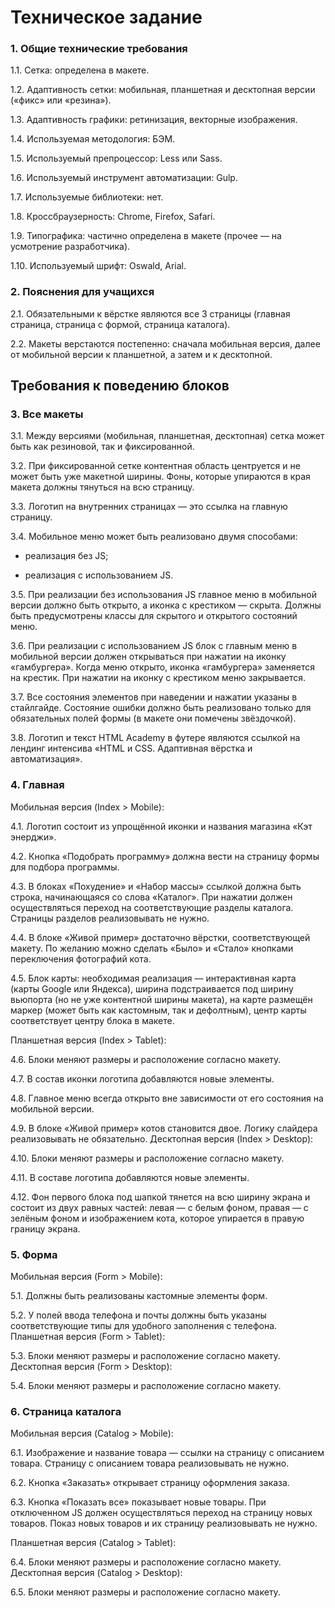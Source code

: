 # Техническое задание
### 1. Общие технические требования
1.1. Сетка: определена в макете.

1.2. Адаптивность сетки: мобильная, планшетная и десктопная версии («фикс» или «резина»).

1.3. Адаптивность графики: ретинизация, векторные изображения.

1.4. Используемая методология: БЭМ.

1.5. Используемый препроцессор: Less или Sass.

1.6. Используемый инструмент автоматизации: Gulp.

1.7. Используемые библиотеки: нет.

1.8. Кроссбраузерность: Chrome, Firefox, Safari.

1.9. Типографика: частично определена в макете (прочее — на усмотрение разработчика).

1.10. Используемый шрифт: Oswald, Arial.

### 2. Пояснения для учащихся
2.1. Обязательными к вёрстке являются все 3 страницы (главная страница, страница с формой, страница каталога).

2.2. Макеты верстаются постепенно: сначала мобильная версия, далее от мобильной версии к планшетной, а затем и к десктопной.

## Требования к поведению блоков
### 3. Все макеты
3.1. Между версиями (мобильная, планшетная, десктопная) сетка может быть как резиновой, так и фиксированной.

3.2. При фиксированной сетке контентная область центруется и не может быть уже макетной ширины. Фоны, которые упираются в края макета должны тянуться на всю страницу.

3.3. Логотип на внутренних страницах — это ссылка на главную страницу.

3.4. Мобильное меню может быть реализовано двумя способами:

- реализация без JS;

- реализация с использованием JS.

3.5. При реализации без использования JS главное меню в мобильной версии должно быть открыто, а иконка с крестиком — скрыта. Должны быть предусмотрены классы для скрытого и открытого состояний меню.

3.6. При реализации с использованием JS блок с главным меню в мобильной версии должен открываться при нажатии на иконку «гамбургера». Когда меню открыто, иконка «гамбургера» заменяется на крестик. При нажатии на иконку с крестиком меню закрывается.

3.7. Все состояния элементов при наведении и нажатии указаны в стайлгайде. Состояние ошибки должно быть реализовано только для обязательных полей формы (в макете они помечены звёздочкой).

3.8. Логотип и текст HTML Academy в футере являются ссылкой на лендинг интенсива «HTML и CSS. Адаптивная вёрстка и автоматизация».

### 4. Главная

Мобильная версия (Index > Mobile):

4.1. Логотип состоит из упрощённой иконки и названия магазина «Кэт энерджи».

4.2. Кнопка «Подобрать программу» должна вести на страницу формы для подбора программы.

4.3. В блоках «Похудение» и «Набор массы» ссылкой должна быть строка, начинающаяся со слова «Каталог». При нажатии должен осуществляться переход на соответствующие разделы каталога. Страницы разделов реализовывать не нужно.

4.4. В блоке «Живой пример» достаточно вёрстки, соответствующей макету. По желанию можно сделать «Было» и «Стало» кнопками переключения фотографий кота.

4.5. Блок карты: необходимая реализация — интерактивная карта (карты Google или Яндекса), ширина подстраивается под ширину вьюпорта (но не уже контентной ширины макета), на карте размещён маркер (может быть как кастомным, так и дефолтным), центр карты соответствует центру блока в макете.

Планшетная версия (Index > Tablet):

4.6. Блоки меняют размеры и расположение согласно макету.

4.7. В состав иконки логотипа добавляются новые элементы.

4.8. Главное меню всегда открыто вне зависимости от его состояния на мобильной версии.

4.9. В блоке «Живой пример» котов становится двое. Логику слайдера реализовывать не обязательно.
Десктопная версия (Index > Desktop):

4.10. Блоки меняют размеры и расположение согласно макету.

4.11. В составе логотипа добавляются новые элементы.

4.12. Фон первого блока под шапкой тянется на всю ширину экрана и состоит из двух равных частей: левая — с белым фоном, правая — с зелёным фоном и изображением кота, которое упирается в правую границу экрана.

### 5. Форма
Мобильная версия (Form > Mobile):

5.1. Должны быть реализованы кастомные элементы форм.

5.2. У полей ввода телефона и почты должны быть указаны соответствующие типы для удобного заполнения с телефона.
Планшетная версия (Form > Tablet):

5.3. Блоки меняют размеры и расположение согласно макету.
Десктопная версия (Form > Desktop):

5.4. Блоки меняют размеры и расположение согласно макету.

### 6. Страница каталога
Мобильная версия (Catalog > Mobile):

6.1. Изображение и название товара — ссылки на страницу с описанием товара. Страницу с описанием товара реализовывать не нужно.

6.2. Кнопка «Заказать» открывает страницу оформления заказа.

6.3. Кнопка «Показать все» показывает новые товары. При отключенном JS должен осуществляться переход на страницу новых товаров. Показ новых товаров и их страницу реализовывать не нужно.

Планшетная версия (Catalog > Tablet):

6.4. Блоки меняют размеры и расположение согласно макету.
Десктопная версия (Catalog > Desktop):

6.5. Блоки меняют размеры и расположение согласно макету.
